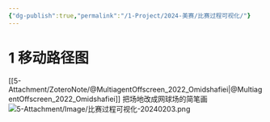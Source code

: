 ```yaml
---
{"dg-publish":true,"permalink":"/1-Project/2024-美赛/比赛过程可视化/"}
---
```


# 1 移动路径图
[[5-Attachment/ZoteroNote/@MultiagentOffscreen_2022_Omidshafiei\|@MultiagentOffscreen_2022_Omidshafiei]]
把场地改成网球场的简笔画
![5-Attachment/Image/比赛过程可视化-20240203.png](/img/user/5-Attachment/Image/%E6%AF%94%E8%B5%9B%E8%BF%87%E7%A8%8B%E5%8F%AF%E8%A7%86%E5%8C%96-20240203.png)